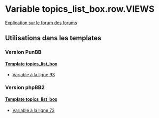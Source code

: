 # Variable topics_list_box.row.VIEWS
[Explication sur le forum des forums](http://forum.forumactif.com/t294113-listing-des-variables#topics_list_box.row.VIEWS)

## Utilisations dans les templates

### Version PunBB

#### [Template topics_list_box](punbb/topics_list_box.md)
* [Variable à la ligne 93](../punbb/topics_list_box.tpl#L93)

### Version phpBB2

#### [Template topics_list_box](subsilver/topics_list_box.md)
* [Variable à la ligne 73](../subsilver/topics_list_box.tpl#L73)